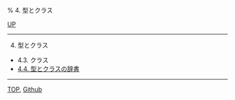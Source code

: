% 4. 型とクラス

[UP](index.html)  

---

4. 型とクラス

- 4.3. クラス
- [4.4. 型とクラスの辞書](4.4.html)

---
[TOP](index.html),  [Github](https://github.com/nptcl/npt-japanese)

